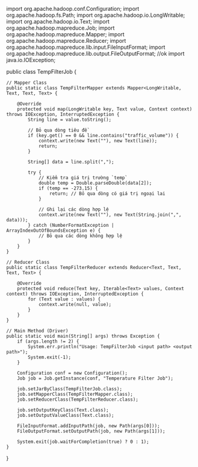 import org.apache.hadoop.conf.Configuration;
import org.apache.hadoop.fs.Path;
import org.apache.hadoop.io.LongWritable;
import org.apache.hadoop.io.Text;
import org.apache.hadoop.mapreduce.Job;
import org.apache.hadoop.mapreduce.Mapper;
import org.apache.hadoop.mapreduce.Reducer;
import org.apache.hadoop.mapreduce.lib.input.FileInputFormat;
import org.apache.hadoop.mapreduce.lib.output.FileOutputFormat;
//ok
import java.io.IOException;

public class TempFilterJob {

    // Mapper Class
    public static class TempFilterMapper extends Mapper<LongWritable, Text, Text, Text> {

        @Override
        protected void map(LongWritable key, Text value, Context context) throws IOException, InterruptedException {
            String line = value.toString();

            // Bỏ qua dòng tiêu đề
            if (key.get() == 0 && line.contains("traffic_volume")) {
                context.write(new Text(""), new Text(line));
                return;
            }

            String[] data = line.split(",");

            try {
                // Kiểm tra giá trị trường `temp`
                double temp = Double.parseDouble(data[2]);
                if (temp == -273.15) {
                    return; // Bỏ qua dòng có giá trị ngoại lai
                }

                // Ghi lại các dòng hợp lệ
                context.write(new Text(""), new Text(String.join(",", data)));
            } catch (NumberFormatException | ArrayIndexOutOfBoundsException e) {
                // Bỏ qua các dòng không hợp lệ
            }
        }
    }

    // Reducer Class
    public static class TempFilterReducer extends Reducer<Text, Text, Text, Text> {

        @Override
        protected void reduce(Text key, Iterable<Text> values, Context context) throws IOException, InterruptedException {
            for (Text value : values) {
                context.write(null, value);
            }
        }
    }

    // Main Method (Driver)
    public static void main(String[] args) throws Exception {
        if (args.length != 2) {
            System.err.println("Usage: TempFilterJob <input path> <output path>");
            System.exit(-1);
        }

        Configuration conf = new Configuration();
        Job job = Job.getInstance(conf, "Temperature Filter Job");

        job.setJarByClass(TempFilterJob.class);
        job.setMapperClass(TempFilterMapper.class);
        job.setReducerClass(TempFilterReducer.class);

        job.setOutputKeyClass(Text.class);
        job.setOutputValueClass(Text.class);

        FileInputFormat.addInputPath(job, new Path(args[0]));
        FileOutputFormat.setOutputPath(job, new Path(args[1]));

        System.exit(job.waitForCompletion(true) ? 0 : 1);
    }
}
